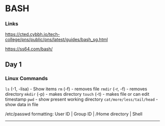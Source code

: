 # BASH

### Links

https://cted.cybbh.io/tech-college/pns/public/pns/latest/guides/bash_sg.html

https://ss64.com/bash/

## Day 1

### Linux Commands

```ls```    (-1, -lisa)    -    Show items
```rm```   (-f)   -    removes file
```rmdir``` (-r, -f)  -    removes directory
```mkdir``` (-p)   -    makes directory
```touch``` (-t)   -    makes file or can edit timestamp
```pwd```        -      show present working directory
```cat/more/less/tail/head```    -    show data in file

/etc/passwd formatting:
User ID  |  Group ID  |  /Home directory  |  Shell


<hr>
